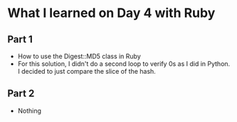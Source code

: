 # What I learned on Day 4 with Ruby

## Part 1
- How to use the Digest::MD5 class in Ruby
- For this solution, I didn't do a second loop to verify 0s as I did in Python. I decided to just compare the slice of the hash.

## Part 2
- Nothing
